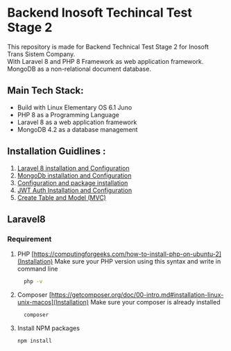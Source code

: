 # Backend Inosoft Techincal Test Stage 2 <br>
This repository is made for Backend Technical Test Stage 2 for Inosoft Trans Sistem Company.<br>
With Laravel 8 and PHP 8 Framework as web application framework.<br>
MongoDB as a non-relational document database.<br>

## Main Tech Stack:<br>
- Build with Linux Elementary OS 6.1 Juno
- PHP 8 as a Programming Language
- Laravel 8 as a web application framework
- MongoDB 4.2 as a database management

## Installation Guidlines :<br>
<ol>
    <li>
      <a href="##laravel8">Laravel 8 installation and Configuration</a>
    </li>
    <li>
      <a href="##mongodb">MongoDb installation and Configuration</a>
    </li>
    <li>
      <a href="##configuration">Configuration and package installation</a>
    </li>
    <li>
      <a href="##jwtauth">JWT Auth Installation and Configuration</a>
    </li>
    <li>
      <a href="##mvc">Create Table and Model (MVC)</a>
    </li>
</ol>

## Laravel8 <br>
### Requirement
1. PHP [https://computingforgeeks.com/how-to-install-php-on-ubuntu-2](Installation)
    Make sure your PHP version using this syntax and write in command line
    ```sh
      php -v
    ```
2. Composer [https://getcomposer.org/doc/00-intro.md#installation-linux-unix-macos](Installation)
    Make sure your composer is already installed
    ```sh
      composer
    ```
3. Install NPM packages
   ```sh
   npm install
   ```
